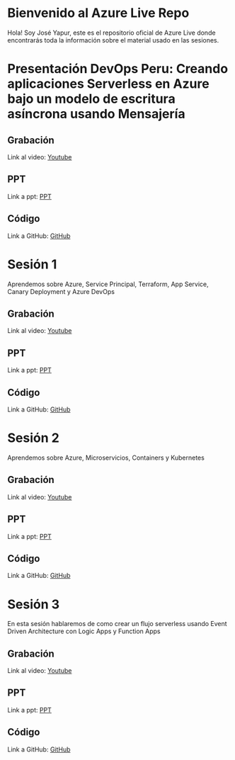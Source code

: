 # Bienvenido al Azure Live Repo

Hola! Soy José Yapur, este es el repositorio oficial de Azure Live donde encontrarás toda la información sobre el material usado en las sesiones.

# Presentación DevOps Peru: Creando aplicaciones Serverless en Azure bajo un modelo de escritura asíncrona usando Mensajería 

## Grabación

Link al video: [Youtube](https://www.youtube.com/watch?v=1x-GJYi40pk&t=20s)

## PPT

Link a ppt: [PPT](https://github.com/jyapurv/azurelive/blob/master/serverless-mensaje.pdf)
## Código

Link a GitHub: [GitHub](https://github.com/jyapurv/azurelive/tree/master/clase3)

# Sesión 1

Aprendemos sobre Azure, Service Principal, Terraform, App Service, Canary Deployment y Azure DevOps

## Grabación

Link al video: [Youtube](https://www.youtube.com/watch?v=Eg2qjGsgv3U)

## PPT

Link a ppt: [PPT](https://github.com/jyapurv/azurelive/blob/master/clase1.pdf)
## Código

Link a GitHub: [GitHub](https://github.com/jyapurv/terraform-demo)

# Sesión 2

Aprendemos sobre Azure, Microservicios, Containers y Kubernetes

## Grabación

Link al video: [Youtube](https://www.youtube.com/watch?v=WBjPTxJvHNM)

## PPT

Link a ppt: [PPT](https://github.com/jyapurv/azurelive/blob/master/clase%202.pdf)
## Código

Link a GitHub: [GitHub](https://github.com/jyapurv/azure-workshop)
# Sesión 3
En esta sesión hablaremos de como crear un flujo serverless usando Event Driven Architecture con Logic Apps y Function Apps
## Grabación

Link al video: [Youtube](https://www.youtube.com/watch?v=K6hlZ5D25t0)

## PPT

Link a ppt: [PPT](https://github.com/jyapurv/azurelive/blob/master/clase3.pdf)
## Código

Link a GitHub: [GitHub](https://github.com/jyapurv/azurelive/tree/master/clase3)
